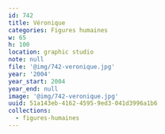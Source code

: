 ```yaml
---
id: 742
title: Véronique
categories: Figures humaines
w: 65
h: 100
location: graphic studio
note: null
file: '@img/742-veronique.jpg'
year: '2004'
year_start: 2004
year_end: null
image: '@img/742-veronique.jpg'
uuid: 51a143eb-4162-4595-9ed3-041d3996a1b6
collections:
  - figures-humaines
---
```


